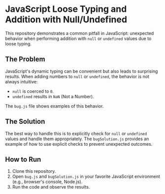 # JavaScript Loose Typing and Addition with Null/Undefined

This repository demonstrates a common pitfall in JavaScript: unexpected behavior when performing addition with `null` or `undefined` values due to loose typing.

## The Problem

JavaScript's dynamic typing can be convenient but also leads to surprising results.  When adding numbers to `null` or `undefined`, the behavior is not always intuitive:

* `null` is coerced to `0`.
* `undefined` results in `NaN` (Not a Number).

The `bug.js` file shows examples of this behavior.

## The Solution

The best way to handle this is to explicitly check for `null` or `undefined` values and handle them appropriately. The `bugSolution.js` provides an example of how to use explicit checks to prevent unexpected outcomes.

## How to Run

1. Clone this repository.
2. Open `bug.js` and `bugSolution.js` in your favorite JavaScript environment (e.g., browser's console, Node.js).
3. Run the code and observe the results.